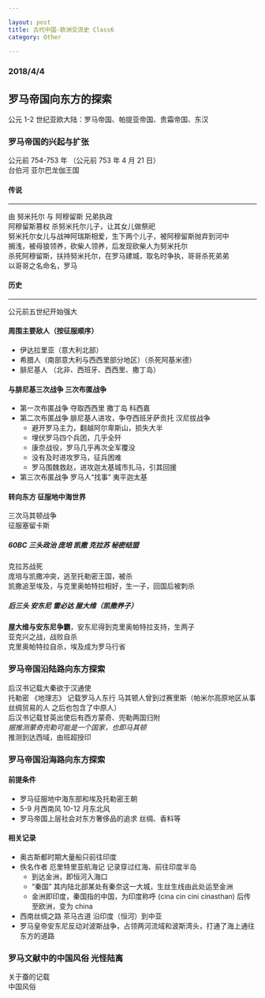 ```yaml
---

layout: post
title: 古代中国-欧洲交流史 Class6
category: Other

---
```

### 2018/4/4
## 罗马帝国向东方的探索
公元 1-2 世纪亚欧大陆：罗马帝国、帕提亚帝国、贵霜帝国、东汉

### 罗马帝国的兴起与扩张
公元前 754-753 年 （公元前 753 年 4 月 21 日） <br>
台伯河 亚尔巴龙伽王国

<!--description-->
#### 传说
---
由 努米托尔 与 阿穆留斯 兄弟执政 <br>
阿穆留斯篡权 杀努米托尔儿子，让其女儿做祭祀 <br>
努米托尔女儿与战神阿瑞斯相爱，生下两个儿子，被阿穆留斯抛弃到河中 <br>
搁浅，被母狼领养，砍柴人领养，后发现砍柴人为努米托尔 <br>
杀死阿穆留斯，扶持努米托尔，在罗马建城，取名时争执，哥哥杀死弟弟 <br>
以哥哥之名命名，罗马

#### 历史
---
公元前五世纪开始强大

#### 周围主要敌人（按征服顺序）
- 伊达拉里亚（意大利北部）
- 希腊人（南部意大利与西西里部分地区）（杀死阿基米德）
- 腓尼基人 （北非、西班牙、西西里、撒丁岛）

#### 与腓尼基三次战争 三次布匿战争
- 第一次布匿战争 夺取西西里 撒丁岛 科西嘉
- 第二次布匿战争 腓尼基人进攻，争夺西班牙萨贡托 汉尼拔战争
    - 避开罗马主力，翻越阿尔卑斯山，损失大半
    - 埋伏罗马四个兵团，几乎全歼
    - 康奈战役，罗马几乎再次全军覆没
    - 没有及时进攻罗马，征兵困难
    - 罗马围魏救赵，进攻迦太基城市扎马，引其回援
- 第三次布匿战争 罗马人“找事” 夷平迦太基

#### 转向东方 征服地中海世界
三次马其顿战争 <br>
征服塞留卡斯

##### 60BC 三头政治 庞培 凯撒 克拉苏 秘密结盟
克拉苏战死 <br>
庞培与凯撒冲突，逃至托勒密王国，被杀 <br>
凯撒追至埃及，与克里奥帕特拉相好，生一子，回国后被刺杀

##### 后三头 安东尼 雷必达 屋大维（凯撒养子）
**屋大维与安东尼争霸**，安东尼得到克里奥帕特拉支持，生两子 <br>
亚克兴之战，战败自杀 <br>
克里奥帕特拉自杀，埃及成为罗马行省

### 罗马帝国沿陆路向东方探索
后汉书记载大秦欲于汉通使 <br>
托勒密 《地理志》 记载罗马人东行 马其顿人曾到过赛里斯（帕米尔高原地区从事丝绸贸易的人 之后也包含了中原人） <br>
后汉书记载甘英出使后有西方蒙奇、兜勒两国归附 <br>
*据推测蒙奇兜勒可能是一个国家，也即马其顿* <br>
推测到达西域，由班超授印

### 罗马帝国沿海路向东方探索
#### 前提条件
- 罗马征服地中海东部和埃及托勒密王朝
- 5-9 月西南风 10-12 月东北风
- 罗马帝国上层社会对东方奢侈品的追求 丝绸、香料等

#### 相关记录
- 奥古斯都时期大量船只前往印度
- 佚名作者 厄里特里亚航海记 记录穿过红海、前往印度半岛
    - 到达金洲，即恒河入海口
    - “秦国” 其内陆北部某处有秦奈这一大城，生丝生线由此处运至金洲
    - 金洲即印度，秦国指的中国，为印度称呼 (cina cin cini cinasthan) 后传至欧洲，变为 china
- 西南丝绸之路 茶马古道 沿印度（恒河）到中亚
- 罗马皇帝安东尼反动对波斯战争，占领两河流域和波斯湾头，打通了海上通往东方的道路

### 罗马文献中的中国风俗 光怪陆离
关于蚕的记载 <br>
中国风俗
